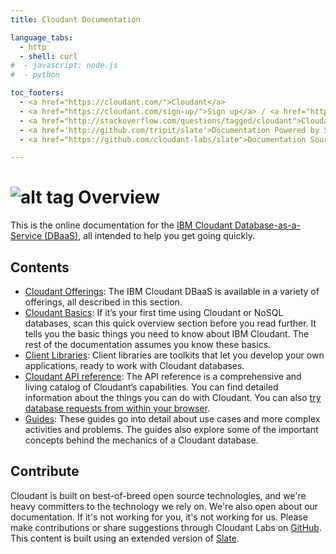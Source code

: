 ```yaml
---
title: Cloudant Documentation

language_tabs:
  - http
  - shell: curl
#  - javascript: node.js
#  - python

toc_footers:
  - <a href="https://cloudant.com/">Cloudant</a>
  - <a href="https://cloudant.com/sign-up/">Sign up</a> / <a href="https://cloudant.com/sign-in/">Sign in</a>
  - <a href="http://stackoverflow.com/questions/tagged/cloudant">Cloudant on StackOverflow</a>
  - <a href='http://github.com/tripit/slate'>Documentation Powered by Slate</a>
  - <a href="https://github.com/cloudant-labs/slate">Documentation Source</a>

---
```


# ![alt tag](images/documentation_icon.png) Overview

This is the online documentation for the [IBM Cloudant Database-as-a-Service (DBaaS)](https://cloudant.com/),
all intended to help you get going quickly.

## Contents

*	[Cloudant Offerings](offerings.html): The IBM Cloudant DBaaS is available in a variety of offerings, all described in this section.
*	[Cloudant Basics](basics.html#-cloudant-basics): If it’s your first time using Cloudant or NoSQL databases, scan this quick overview section before you read further. It tells you the basic things you need to know about IBM Cloudant. The rest of the documentation assumes you know these basics.
*	[Client Libraries](libraries.html#-client-libraries): Client libraries are toolkits that let you develop your own applications, ready to work with Cloudant databases.
*	[Cloudant API reference](api.html#-api-reference): The API reference is a comprehensive and living catalog of Cloudant’s capabilities. You can find detailed information about the things you can do with Cloudant. You can also [try database requests from within your browser](try.html).
*	[Guides](guides.html#-guides): These guides go into detail about use cases and more complex activities and problems. The guides also explore some of the important concepts behind the mechanics of a Cloudant database.

## Contribute

Cloudant is built on best-of-breed open source technologies, and we're heavy committers to the technology we rely on. We're also open about our documentation. If it's not working for you, it's not working for us. Please make contributions or share suggestions through Cloudant Labs on [GitHub](https://github.com/cloudant-labs/slate). This content is built using an extended version of [Slate](https://github.com/tripit/slate).

<div id="why_cloudant"></div>
